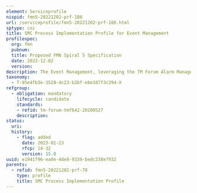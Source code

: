 ```yaml
---
element: Serviceprofile
nispid: fmn5-20221202-prf-180
url: /serviceprofile/fmn5-20221202-prf-180.html
sptype: coi
title: SMC Process Implementation Profile for Event Management
profilespec:
  org: fmn
  pubnum: 
  title: Proposed FMN Spiral 5 Specification
  date: 2022-12-02
  version: 
description: The Event Management, leveraging the TM Forum Alarm Management API, enables the exchange of federated Events between Mission Network Participants.
taxonomy:
  - T-95e4fb5e-3528-4c23-b2bf-ebe107f3c294-X
refgroup:
  - obligation: mandatory
    lifecycle: candidate
    standards: 
    - refid: tm-forum-tmf642-20200527
    description: 
status:
  uri: 
  history: 
    - flag: added
      date: 2023-01-23
      rfcp: 14-32
      version: 15.0
uuid: e1941f96-ea0e-4de8-9339-bedc238e7932
parents:
  - refid: fmn5-20221202-prf-78
    type: profile
    title: SMC Process Implementation Profile
---
```

